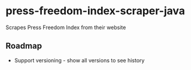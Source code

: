 # press-freedom-index-scraper-java
Scrapes Press Freedom Index from their website

## Roadmap

* Support versioning - show all versions to see history
